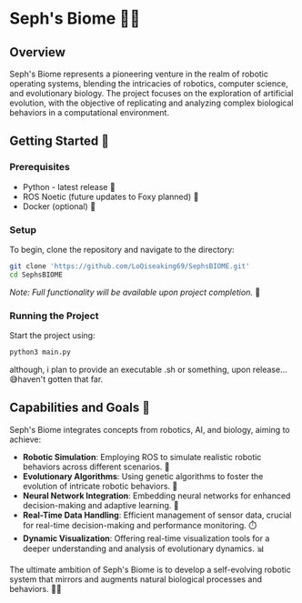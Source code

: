 # Seph's Biome 🌿🤖

## Overview

Seph's Biome represents a pioneering venture in the realm of robotic operating systems, blending the intricacies of robotics, computer science, and evolutionary biology. The project focuses on the exploration of artificial evolution, with the objective of replicating and analyzing complex biological behaviors in a computational environment.

## Getting Started 🚀

### Prerequisites
- Python - latest release 🐍
- ROS Noetic (future updates to Foxy planned) 🤖
- Docker (optional) 🐳

### Setup
To begin, clone the repository and navigate to the directory:
```bash
git clone 'https://github.com/LoQiseaking69/SephsBIOME.git'
cd SephsBIOME
```

*Note: Full functionality will be available upon project completion.* 🌟
### Running the Project
Start the project using:
```bash
python3 main.py
```
although, i plan to provide an executable .sh or something, upon 
release... 😅haven't gotten that far.
## Capabilities and Goals 🎯

Seph's Biome integrates concepts from robotics, AI, and biology, aiming to achieve:
- **Robotic Simulation**: Employing ROS to simulate realistic robotic behaviors across different scenarios. 🤖
- **Evolutionary Algorithms**: Using genetic algorithms to foster the evolution of intricate robotic behaviors. 🧬
- **Neural Network Integration**: Embedding neural networks for enhanced decision-making and adaptive learning. 🧠
- **Real-Time Data Handling**: Efficient management of sensor data, crucial for real-time decision-making and performance monitoring. ⏱️
- **Dynamic Visualization**: Offering real-time visualization tools for a deeper understanding and analysis of evolutionary dynamics. 📊

The ultimate ambition of Seph's Biome is to develop a self-evolving robotic system that mirrors and augments natural biological processes and behaviors. 🌱🤖
